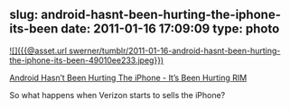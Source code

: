 slug: android-hasnt-been-hurting-the-iphone-its-been
date: 2011-01-16 17:09:09
type: photo
---

[![]({{@asset.url swerner/tumblr/2011-01-16-android-hasnt-been-hurting-the-iphone-its-been-49010ee233.jpeg}})](http://www.businessinsider.com/android-iphone-blackberry-2011-1)

[Android Hasn’t Been Hurting The iPhone - It’s Been Hurting RIM](http://www.businessinsider.com/android-iphone-blackberry-2011-1)

 So what happens when Verizon starts to sells the iPhone?
